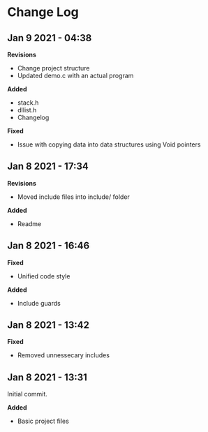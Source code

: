 # Change Log


## Jan 9 2021 - 04:38
**Revisions**
- Change project structure
- Updated demo.c with an actual program


**Added**
- stack.h
- dllist.h
- Changelog

**Fixed**
- Issue with copying data into data structures using Void pointers


## Jan 8 2021 - 17:34
**Revisions**
- Moved include files into include/ folder


**Added**
- Readme

## Jan 8 2021 - 16:46

**Fixed**
- Unified code style

**Added**
- Include guards 

## Jan 8 2021 - 13:42

**Fixed**
- Removed unnessecary includes

## Jan 8 2021 - 13:31
Initial commit.

**Added**
- Basic project files 
